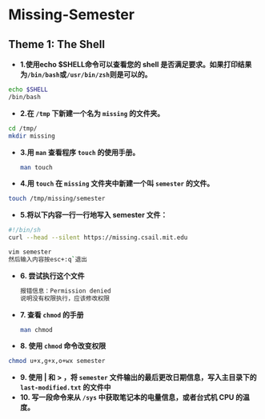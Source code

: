 # Missing-Semester 
## Theme 1: The Shell
 * **1.使用echo $SHELL命令可以查看您的 shell 是否满足要求。如果打印结果为`/bin/bash`或`/usr/bin/zsh`则是可以的。**
  ```Bash
echo $SHELL
/bin/bash
```
* **2.在 `/tmp` 下新建一个名为 `missing` 的文件夹。**
```Bash
cd /tmp/
mkdir missing
```
* **3.用 `man` 查看程序 `touch` 的使用手册。**
  ```Bash
  man touch
  ```
* **4.用 `touch` 在 `missing` 文件夹中新建一个叫 `semester` 的文件。**
 ```Bash
touch /tmp/missing/semester
```
*  **5.将以下内容一行一行地写入 semester 文件：**
 ```Bash
#!/bin/sh
curl --head --silent https://missing.csail.mit.edu
```
```Bash
vim semester
然后输入内容按esc+:q`退出
```
* **6. 尝试执行这个文件**
  ```Bash
  报错信息：Permission denied
  说明没有权限执行，应该修改权限
  ```
* **7. 查看 `chmod` 的手册**
  ```Bash
  man chmod
  ```
* **8. 使用 `chmod` 命令改变权限**
 ```Bash
chmod u+x,g+x,o+wx semester
 ```
* **9. 使用 | 和 > ，将 `semester` 文件输出的最后更改日期信息，写入主目录下的 `last-modified.txt` 的文件中**
* **10. 写一段命令来从 `/sys` 中获取笔记本的电量信息，或者台式机 CPU 的温度。**
